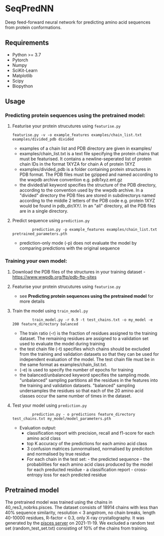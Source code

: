 # SeqPredNN

Deep feed-forward neural network for predicting amino acid sequences from protein conformations.

## Requirements

* Python >= 3.7
* Pytorch
* Numpy
* SciKit-Learn
* Matplotlib
* Scipy
* Biopython

## Usage

### Predicting protein sequences using the pretrained model:

1.  Featurise your protein strucutures using `featurise.py`

        featurise.py -v -o example_features examples/chain_list.txt examples/divided_pdb divided 

    - examples of a chain list and PDB directory are given in examples/
    - examples/chain_list.txt is a text file specifying the protein chains that must be featurised. It contains a newline-seperated list of protein chain IDs in the format 1XYZA for chain A of protein 1XYZ
    - examples/divided_pdb is a folder containing protein structures in PDB format. The PDB files must be gzipped and named according to the wwpdb archive convention e.g. pdb1xyz.ent.gz
    - the divided/all keyword specifies the structure of the PDB directory, according to the convention used by the wwpdb archive. In a "divided" directory the PDB files are stored in subdirectorys named according to the middle 2 letters of the PDB code e.g. protein 1XYZ would be found in pdb_dir/XY/. In an "all" directory, all the PDB files are in a single directory.

2. Predict sequence using `prediction.py`

                prediction.py -p example_features examples/chain_list.txt pretrained_parameters.pth
 
    - prediction-only mode (-p) does not evaluate the model by comparing predictions with the original sequence 
 
### Training your own model:

1. Download the PDB files of the structures in your training dataset - https://www.wwpdb.org/ftp/pdb-ftp-sites
2. Featurise your protein strucutures using `featurise.py`
    - see **Predicting protein sequences using the pretrained model** for more details
3. Train the model using `train_model.py`

                train_model.py -r 0.9 -t test_chains.txt -o my_model -e 200 feature_directory balanced

    - The train ratio (-r) is the fraction of residues assigned to the training dataset. The remaining residues are assigned to a validation set used to evaluate the model during training
    - the test chain file (-t) specifies which chains should be excluded from the training and validation datasets so that they can be used for independent evaluation of the model. The test chain file must be in the same format as examples/chain_list.txt.
    - (-e) is used to specify the number of epochs for training
    - the balanced/unbalanced keyword specifies the sampling mode. "unbalanced" sampling partitions all the residues in the features into the training and validation datasets. "balanced" sampling undersamples the residues so that each of the 20 amino acid classes occur the same number of times in the dataset.
4. Test your model using `prediction.py`
                
                prediction.py - o predictions feature_directory test_chains.txt my_model/model_parameters.pth
          
    - Evaluation output:
        - classification report with precision, recall and f1-score for each amino acid class
        - top K accuracy of the predictions for each amino acid class
        - 3 confusion matrices (unnormalised, normalised by prediciton and normalised by true residue
        - For each chain in the test set:
                - the predicted sequence
                - the probabilities for each amino acid class produced by the model for each preducted residue
                - a classification report
                - cross-entropy loss for each predicted residue

## Pretrained model 

The pretrained model was trained using the chains in 40_res3_nobrks.pisces. The dataset consists of 18914 chains with less than 40% sequence similarity, resolution < 3 angstrom, no chain breaks, length 40-10000 residues, R-factor < 0.3, only X-ray crystallography. It was generated by the [pisces server](https://dunbrack.fccc.edu/pisces/) on 2021-11-19. We excluded a random test set (random_test_set.txt) consisting of 10% of the chains from training. 
                

